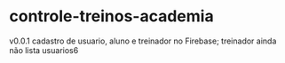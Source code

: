 # controle-treinos-academia


v0.0.1
cadastro de usuario, aluno e treinador no Firebase; treinador ainda não lista usuarios6